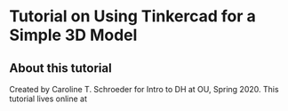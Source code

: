 # Tutorial on Using Tinkercad for a Simple 3D Model

## About this tutorial

Created by Caroline T. Schroeder for Intro to DH at OU, Spring 2020. This tutorial lives online at 
